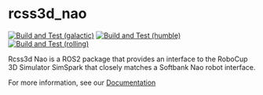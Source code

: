 # rcss3d_nao

[![Build and Test (galactic)](../../actions/workflows/build_and_test_galactic.yaml/badge.svg)](../../actions/workflows/build_and_test_galactic.yaml)
[![Build and Test (humble)](../../actions/workflows/build_and_test_humble.yaml/badge.svg)](../../actions/workflows/build_and_test_humble.yaml)
[![Build and Test (rolling)](../../actions/workflows/build_and_test_rolling.yaml/badge.svg)](../../actions/workflows/build_and_test_rolling.yaml)

Rcss3d Nao is a ROS2 package that provides an interface to the RoboCup 3D Simulator SimSpark that closely matches a Softbank Nao robot interface.

For more information, see our [Documentation](https://rcss3d-nao.readthedocs.io/)
